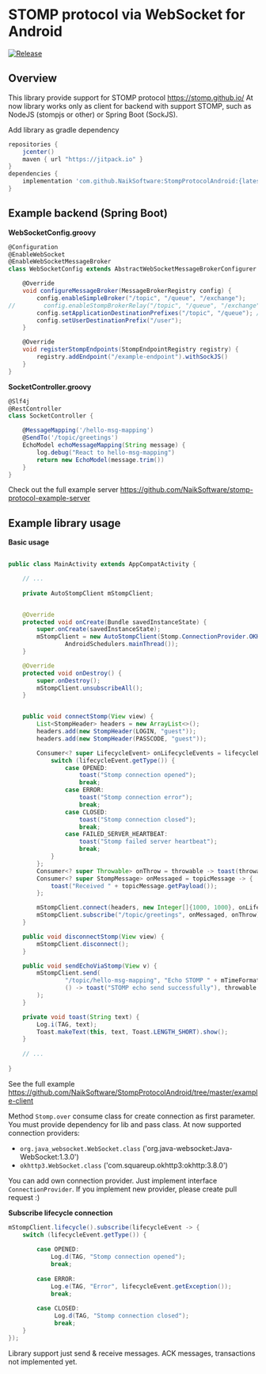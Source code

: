 # STOMP protocol via WebSocket for Android

[![Release](https://jitpack.io/v/NaikSoftware/StompProtocolAndroid.svg)](https://jitpack.io/#NaikSoftware/StompProtocolAndroid)

## Overview

This library provide support for STOMP protocol https://stomp.github.io/
At now library works only as client for backend with support STOMP, such as
NodeJS (stompjs or other) or Spring Boot (SockJS).

Add library as gradle dependency

```gradle
repositories { 
    jcenter()
    maven { url "https://jitpack.io" }
}
dependencies {
    implementation 'com.github.NaikSoftware:StompProtocolAndroid:{latest version}'
}
```

## Example backend (Spring Boot)

**WebSocketConfig.groovy**
```groovy
@Configuration
@EnableWebSocket
@EnableWebSocketMessageBroker
class WebSocketConfig extends AbstractWebSocketMessageBrokerConfigurer {

    @Override
    void configureMessageBroker(MessageBrokerRegistry config) {
        config.enableSimpleBroker("/topic", "/queue", "/exchange");
//        config.enableStompBrokerRelay("/topic", "/queue", "/exchange"); // Uncomment for external message broker (ActiveMQ, RabbitMQ)
        config.setApplicationDestinationPrefixes("/topic", "/queue"); // prefix in client queries
        config.setUserDestinationPrefix("/user");
    }

    @Override
    void registerStompEndpoints(StompEndpointRegistry registry) {
        registry.addEndpoint("/example-endpoint").withSockJS()
    }
}
```

**SocketController.groovy**
``` groovy
@Slf4j
@RestController
class SocketController {

    @MessageMapping('/hello-msg-mapping')
    @SendTo('/topic/greetings')
    EchoModel echoMessageMapping(String message) {
        log.debug("React to hello-msg-mapping")
        return new EchoModel(message.trim())
    }
}
```

Check out the full example server https://github.com/NaikSoftware/stomp-protocol-example-server

## Example library usage

**Basic usage**
``` java
 
public class MainActivity extends AppCompatActivity {

    // ...
 
    private AutoStompClient mStompClient;


    @Override
    protected void onCreate(Bundle savedInstanceState) {
        super.onCreate(savedInstanceState);
        mStompClient = new AutoStompClient(Stomp.ConnectionProvider.OKHTTP, "ws://" + ANDROID_EMULATOR_LOCALHOST + ":" + RestClient.SERVER_PORT + "/example-endpoint/websocket",
                AndroidSchedulers.mainThread());
    }

    @Override
    protected void onDestroy() {
        super.onDestroy();
        mStompClient.unsubscribeAll();
    }


    public void connectStomp(View view) {
        List<StompHeader> headers = new ArrayList<>();
        headers.add(new StompHeader(LOGIN, "guest"));
        headers.add(new StompHeader(PASSCODE, "guest"));

        Consumer<? super LifecycleEvent> onLifecycleEvents = lifecycleEvent -> {
            switch (lifecycleEvent.getType()) {
                case OPENED:
                    toast("Stomp connection opened");
                    break;
                case ERROR:
                    toast("Stomp connection error");
                    break;
                case CLOSED:
                    toast("Stomp connection closed");
                    break;
                case FAILED_SERVER_HEARTBEAT:
                    toast("Stomp failed server heartbeat");
                    break;
            }
        };
        Consumer<? super Throwable> onThrow = throwable -> toast(throwable.getMessage());
        Consumer<? super StompMessage> onMessaged = topicMessage -> {
            toast("Received " + topicMessage.getPayload());
        };

        mStompClient.connect(headers, new Integer[]{1000, 1000}, onLifecycleEvents, onThrow);
        mStompClient.subscribe("/topic/greetings", onMessaged, onThrow);
    }

    public void disconnectStomp(View view) {
        mStompClient.disconnect();
    }

    public void sendEchoViaStomp(View v) {
        mStompClient.send(
                "/topic/hello-msg-mapping", "Echo STOMP " + mTimeFormat.format(new Date()),
                () -> toast("STOMP echo send successfully"), throwable -> toast(throwable.getMessage())
        );
    }

    private void toast(String text) {
        Log.i(TAG, text);
        Toast.makeText(this, text, Toast.LENGTH_SHORT).show();
    }
    
    // ...
 
}

```

See the full example https://github.com/NaikSoftware/StompProtocolAndroid/tree/master/example-client

Method `Stomp.over` consume class for create connection as first parameter.
You must provide dependency for lib and pass class.
At now supported connection providers:
- `org.java_websocket.WebSocket.class` ('org.java-websocket:Java-WebSocket:1.3.0')
- `okhttp3.WebSocket.class` ('com.squareup.okhttp3:okhttp:3.8.0')

You can add own connection provider. Just implement interface `ConnectionProvider`.
If you implement new provider, please create pull request :)

**Subscribe lifecycle connection**
``` java
mStompClient.lifecycle().subscribe(lifecycleEvent -> {
    switch (lifecycleEvent.getType()) {
    
        case OPENED:
            Log.d(TAG, "Stomp connection opened");
            break;
            
        case ERROR:
            Log.e(TAG, "Error", lifecycleEvent.getException());
            break;
            
        case CLOSED:
             Log.d(TAG, "Stomp connection closed");
             break;
    }
});
```

Library support just send & receive messages. ACK messages, transactions not implemented yet.
